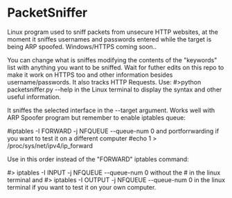 # PacketSniffer
Linux program used to sniff packets from unsecure HTTP websites, at the moment it sniffes usernames and passwords entered while the target is being ARP spoofed.
Windows/HTTPS coming soon..

You can change what is sniffes modifying the contents of the "keywords" list with anything you want to be sniffed.
Wait for futher edits on this repo to make it work on HTTPS too and other information besides username/passwords. It also tracks HTTP Requests.
Use:
#>python packetsniffer.py --help   in the Linux terminal to display the syntax and other useful information.

It sniffes the selected interface in the --target argument. Works well with ARP Spoofer program but remember to enable iptables queue:

#iptables -I FORWARD -j NFQUEUE --queue-num 0
and portforrwarding if you want to test it on a different computer 
#echo 1 > /proc/sys/net/ipv4/ip_forward

Use in this order instead of the "FORWARD" iptables command:

#> iptables -I INPUT -j NFQUEUE --queue-num 0    without the # in the linux terminal and
#> iptables -I OUTPUT -j NFQUEUE --queue-num 0 in the linux terminal if you want to test it on your own computer.
